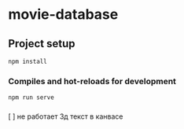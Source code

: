 # movie-database

## Project setup
```
npm install
```

### Compiles and hot-reloads for development
```
npm run serve
```


###
[ ] не работает 3д текст в канвасе

